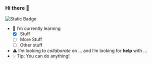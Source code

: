 ### Hi there 👋
![Static Badge](https://img.shields.io/badge/Mr_Rilett-Nora_Frances_Henderson-blue)

- :memo: I’m currently learning
  - [x] Stuff
  - [ ] More Stuff
  - [ ] Other stuff
- :warning: I’m looking to *collaborate* on ... and I’m looking for **help** with ...
- :bulb: Tip: You can do anything!
